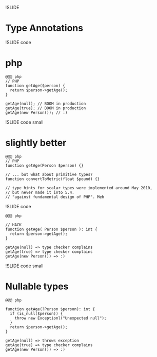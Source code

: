 !SLIDE 

# Type Annotations

!SLIDE code

# php
  
    @@@ php 
    // PHP
    function getAge($person) {
      return $person->getAge();
    }

    getAge(null); // BOOM in production
    getAge(true); // BOOM in production
    getAge(new Person()); // :)

!SLIDE code small

# slightly better

    @@@ php 
    // PHP
    function getAge(Person $person) {}

    // ... but what about primitive types?
    function convertToMetric(float $pound) {}

    // type hints for scalar types were implemented around May 2010, 
    // but never made it into 5.4.
    // "against fundamental design of PHP". Meh

!SLIDE code

    @@@ php

    // HACK
    function getAge( Person $person ): int {
      return $person->getAge();
    }

    getAge(null) => type checker complains 
    getAge(true) => type checker complains
    getAge(new Person()) => :) 

!SLIDE code small

# Nullable types

    @@@ php

    function getAge(?Person $person): int {
      if (is_null($person)) {
        throw new Exceptionl("Unexpected null");
      }
      return $person->getAge();
    }

    getAge(null) => throws exception
    getAge(true) => type checker complains
    getAge(new Person()) => :)
